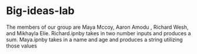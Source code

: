 # Big-ideas-lab

The members of our group are Maya Mccoy, Aaron Amodu , Richard Wesh, and Mikhayla Elie. Richard.ipnby takes in two number inputs and produces a sum. Maya.ipnby takes in a name and age and produces a string utilizing those values

